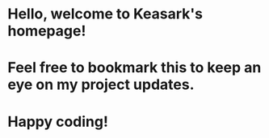 # Hello, welcome to Keasark's homepage! 

# Feel free to bookmark this to keep an eye on my project updates.

# Happy coding!
